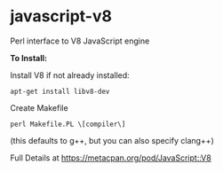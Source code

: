 javascript-v8
=============

Perl interface to V8 JavaScript engine

**To Install:**

Install V8 if not already installed:

    apt-get install libv8-dev

Create Makefile

    perl Makefile.PL \[compiler\]

  (this defaults to g++, but you can also specify clang++)  

Full Details at https://metacpan.org/pod/JavaScript::V8
